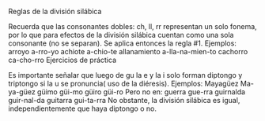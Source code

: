 Reglas de la división silábica

<!-- Una consonante entre dos vocales se agrupa con la vocal de la derecha:
comida
co-mi-da
música
mú-si-ca
zapato
za-pa-to -->

<!-- Dos consonantes entre dos vocales se separan y cada consonante se queda con una vocal:
Ejemplos:
arte
ar-te
contento
con-ten-to
gimnasta
gim-nas-ta
¡Atención! Si la segunda consonante es r o l, las dos consonantes se agrupan con la segunda vocal.
Ejemplo:
abrigo
a-bri-go
aplauso
a-plau-so
regla
re-gla -->

<!-- Cuando hay tres consonantes entre vocales, las primeras dos se unen con la primera vocal y la tercera se une a la segunda vocal.
Ejemplos:
inspección
ins-pec-ción
transmitir
trans-mi-tir
Excepción: Si la tercera consonante es r o l, la primera consonante se une con la primera vocal y las otras dos con la siguiente.
Ejemplos:
desprecio
des-pre-cio
amplitud
am-pli-tud -->

<!-- Cuando hay cuatro consonantes entre vocales, las primeras dos se unen a la primera vocal y las otras dos se unen a la segunda vocal.
Ejemplos:
monstruo
mons-truo
obstrucción
obs-truc-ción -->

Recuerda que las consonantes dobles: ch, ll, rr representan un solo fonema, por lo que para efectos de la división silábica cuentan como una sola consonante (no se separan). Se aplica entonces la regla #1.
Ejemplos:
arroyo
a-rro-yo
achiote
a-chio-te
allanamiento
a-lla-na-mien-to
cachorro
ca-cho-rro
Ejercicios de práctica

<!-- Diptongo, triptongo, hiato
Los diptongos y los triptongos forman una sola sílaba, por lo que no podemos separarlos.
Ejemplos:
Lui-sa
mien-ten
re-si-duo
coin-ci-den-cia
Pa-ra-guay
Llamamos diptongo a la unión de una vocal fuerte (a, e, o) y una vocal débil (i, u) o la unión de dos vocales débiles.(i, u)
Ejemplos:
vien-to
rui-se-ñor
pe-tu-nia
trai-ción
Llamamos triptongo a la unión de tres vocales: una vocal fuerte entre dos débiles.
Ejemplos:
U-ru-guay
des-pre-ciáis
Guay-na-bo -->

<!-- Recuerda que la y con sonido [i] se une a otras vocales para formar diptongos y triptongos.
Ejemplos:
U-ru-guay
ley
rey
No obstante, si y tiene sonido de [ll] cuenta como consonante, no como vocal.
Ejemplos:
le-yes
re-yes
Ca-yey -->
Es importante señalar que luego de gu la e y la i solo forman diptongo y triptongo si la u se pronuncia( uso de la diéresis).
Ejemplos:
Mayagüez
Ma-ya-güez
güimo
güi-mo
güiro
güi-ro
Pero no en:
guerra
gue-rra
guirnalda
guir-nal-da
guitarra
gui-ta-rra
No obstante, la división silábica es igual, independientemente que haya diptongo o no.

<!-- Dos vocales fuertes (a, e, o) requieren que se agrupen en sílabas diferentes.
A este procedimiento le llamamos hiato.
Ejemplos:
le-al
te-a-tro
a-é-re-o
re-o
bo-a -->
<!-- El hiato también se produce cuando se unen una vocal fuerte y una débil. Si el acento recae sobre la vocal débil, entonces dicha vocal se convierte en vocal fuerte, produciéndose así el hiato o separación de las vocales en sílabas diferentes.
Ejemplos:
Ma-rí-a
ca-í-a
ma-íz
ba-úl
Ra-úl
sa-lí-a
o-í-a -->
